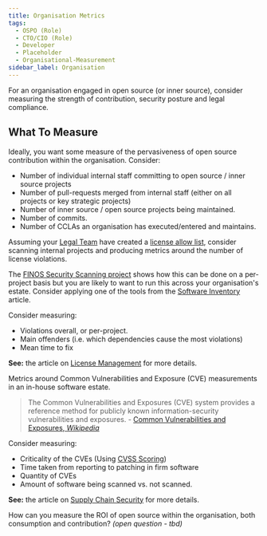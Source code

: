 ```yaml
---
title: Organisation Metrics
tags: 
  - OSPO (Role)
  - CTO/CIO (Role)
  - Developer
  - Placeholder
  - Organisational-Measurement
sidebar_label: Organisation
---
```


For an organisation engaged in open source (or inner source), consider measuring the strength of contribution, security posture and legal compliance.

## What To Measure

<BoxOut title="Committer Strength" image="/img/bok/metric.png">

Ideally, you want some measure of the pervasiveness of open source contribution within the organisation.  Consider:

- Number of individual internal staff committing to open source / inner source projects
- Number of pull-requests merged from internal staff (either on all projects or key strategic projects)
- Number of inner source / open source projects being maintained.
- Number of commits.
- Number of CCLAs an organisation has executed/entered and maintains.

</BoxOut>

<BoxOut title="License Compliance" image="/img/bok/metric.png">

Assuming your [Legal Team](../Roles/Legal) have created a [license allow list](../Activities/Level-2/License-Management), consider scanning internal projects and producing metrics around the number of license violations. 

The [FINOS Security Scanning project](https://github.com/finos/security-scanning) shows how this can be done on a per-project basis but you are likely to want to run this across your organisation's estate.    Consider applying one of the tools from the [Software Inventory](../Activities/Level-2/Software-Inventory) article.

Consider measuring:

- Violations overall, or per-project.
- Main offenders (i.e. which dependencies cause the most violations)
- Mean time to fix

**See:** the article on [License Management](../Activities/Level-2/License-Management) for more details.


</BoxOut>


<BoxOut title="Vulnerability Exposure" image="/img/bok/metric.png">

Metrics around Common Vulnerabilities and Exposure (CVE) measurements in an in-house software estate.

> The Common Vulnerabilities and Exposures (CVE) system provides a reference method for publicly known information-security vulnerabilities and exposures. - [Common Vulnerabilities and Exposures, _Wikipedia_](https://en.wikipedia.org/wiki/Common_Vulnerabilities_and_Exposures)

Consider measuring: 

- Criticality of the CVEs (Using [CVSS Scoring](https://en.wikipedia.org/wiki/Common_Vulnerability_Scoring_System))
- Time taken from reporting to patching in firm software
- Quantity of CVEs
- Amount of software being scanned vs. not scanned.

**See:** the article on [Supply Chain Security](../Activities/Level-2/Supply-Chain-Security) for more details.

</BoxOut>

<BoxOut title="Return On Investment (ROI)" image="/img/bok/metric.png">

How can you measure the ROI of open source within the organisation, both consumption and contribution? _(open question - tbd)_

</BoxOut>
